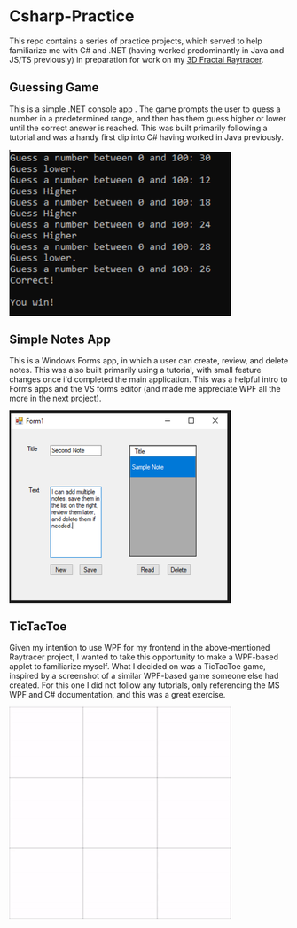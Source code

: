 # Csharp-Practice

This repo contains a series of practice projects, which served to help familiarize me with C# and .NET (having worked predominantly in Java and JS/TS previously) in preparation for work on my [3D Fractal Raytracer](https://github.com/crichards17/3D-Fratal-Raytracer).

## Guessing Game

This is a simple .NET console app . The game prompts the user to guess a number in a predetermined range, and then has them guess higher or lower until the correct answer is reached. This was built primarily following a tutorial and was a handy first dip into C# having worked in Java previously.

<img src="https://github.com/crichards17/Csharp-Practice/blob/main/Captures/Guessing.PNG?raw=true" width="400" name="Guessing Game" style="display:block;">

## Simple Notes App

This is a Windows Forms app, in which a user can create, review, and delete notes. This was also built primarily using a tutorial, with small feature changes once i'd completed the main application. This was a helpful intro to Forms apps and the VS forms editor (and made me appreciate WPF all the more in the next project).

<img src="https://github.com/crichards17/Csharp-Practice/blob/main/Captures/Notes.PNG?raw=true" width="400" name="Guessing Game" style="display:block;">

## TicTacToe

Given my intention to use WPF for my frontend in the above-mentioned Raytracer project, I wanted to take this opportunity to make a WPF-based applet to familiarize myself. What I decided on was a TicTacToe game, inspired by a screenshot of a similar WPF-based game someone else had created. For this one I did not follow any tutorials, only referencing the MS WPF and C# documentation, and this was a great exercise. 

<img src="https://github.com/crichards17/Csharp-Practice/blob/main/Captures/Tictactoe.gif?raw=true" width="400" name="Guessing Game" style="display:block;">
